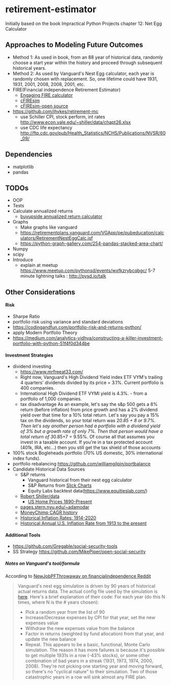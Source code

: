 # retirement-estimator
Initially based on the book Impractical Python Projects chapter 12: Net Egg Calculator

## Approaches to Modeling Future Outcomes
* Method 1: As used in book, from an 88 year of historical data, randomly choose a start year within the history and proceed through subsequent historical years.
* Method 2: As used by Vanguard's Nest Egg calculator, each year is randomly chosen with replacement. So, one lifetime could have 1931, 1931, 2001, 2008, 2008, 2001, etc. 
* FIRE(Financial independence Retirement Estimator)
    * [Engaging FIRE calculator](https://engaging-data.com/fire-calculator/)
    * [cFIREsim](https://www.cfiresim.com/)
    * [cFIREsim-open source](https://github.com/boknows/cFIREsim-open)
* https://github.com/jhykes/retirement-mc
   * use Schiller CPI, stock perform, int rates http://www.econ.yale.edu/~shiller/data/chapt26.xlsx
   * use CDC life expectancy http://ftp.cdc.gov/pub/Health_Statistics/NCHS/Publications/NVSR/60_09/


## Dependencies
   * matplotlib
   * pandas
   
## TODOs
* OOP
* Tests
* Calculate annualized returns
  * [buyupside annualized return calculator](https://www.buyupside.com/calculators/annualizedreturn.htm)
* Graphs
  * Make graphs like vanguard
  * https://retirementplans.vanguard.com/VGApp/pe/pubeducation/calculators/RetirementNestEggCalc.jsf
  * https://python-graph-gallery.com/254-pandas-stacked-area-chart/
* Numpy
* scipy
* Introduce
  * explain at meetup https://www.meetup.com/pythonsd/events/wxfkzrybcqbgc/  5-7 minute lightning talks : http://pysd.io/talk  
## Other Considerations
####  Risk
  * Sharpe Ratio
  * portfolio risk using variance and standard deviations 
  * https://codingandfun.com/portfolio-risk-and-returns-python/
  * apply Modern Portfolio Theory 
  * https://medium.com/analytics-vidhya/constructing-a-killer-investment-portfolio-with-python-51f4f0d344be
#### Investment Strategies
  * dividend investing
    * https://www.mrfreeat33.com/
    * Right now, Vanguard's High Dividend Yield index ETF VYM's trailing 4 quarters' dividends divided by its price = 3.1%. Current portfolio is 400 companies.
    * International High Dividend ETF VYMI yield is 4.3%. - from a portfolio of 1,000 companies.
    * tax disadvantage As an example, let's say the s&p 500 gets a 8% return (before inflation) from price growth and has a 2% dividend yield over that time for a 10% total return. Let's say you pay a 15% tax on the dividends, so your total return was 2*0.85 + 8 or 9.7%. Then let's say another person had a portfolio with a dividend yield of 3% but a growth rate of only 7%. Then that person would have a total return of 3*0.85+7 = 9.55%. Of course all that assumes you invest in a taxable account. If you're in a tax protected account (401k, IRA, etc...) then you still get the tax shield of those accounts
  * 100% stock Bogleheads portfolio (70% US domestic, 30% international index funds). 
  * portfolio rebalancing https://github.com/williamgilpin/portbalance
* Candidate Historical Data Sources  
    * S&P returns 
        * Vanguard historical from their nest egg calculator
        * S&P Returns from [Slick Charts](https://www.slickcharts.com/sp500/returns)
        * Equity Labs backtest data(https://www.equitieslab.com/)
    * [Robert Shiller/data](hhttp://www.econ.yale.edu/~shiller/data.htm)
        * [US Home Prices 1890-Present](http://www.econ.yale.edu/~shiller/data.htm)
    * [pages.stern.nyu.edu/~adamodar](http://pages.stern.nyu.edu/~adamodar/New_Home_Page/datafile/histretSP.html)
    * [MoneyChimp CAGR history](http://www.moneychimp.com/features/market_cagr.htm)
    * [Historical Inflation Rates: 1914-2020](https://www.usinflationcalculator.com/inflation/historical-inflation-rates/)
    * [Historical Annual U.S. Inflation Rate from 1913 to the present](https://inflationdata.com/Inflation/Inflation_Rate/HistoricalInflation.aspx)
#### Additional Tools
* https://github.com/Gregable/social-security-tools
* SS Strategy https://github.com/MikePiper/open-social-security



##### Notes on Vanguard's tool/formula
According to [NewJobPFThrowaway on financialindependence Reddit](https://www.reddit.com/r/financialindependence/comments/d6wl6q/why_is_the_vanguard_retirement_nest_egg/)

>Vanguard's nest egg simulation is driven by 90 years of historical actual returns data. The actual config file used by the simulation is [here](https://retirementplans.vanguard.com//web/angular/app/nesteggcalculator/data/config.json).
Here's a brief explanation of their code:
For each year (do this N times, where N is the # years chosen):
>- Pick a random year from the list of 90
>- Increase/Decrease expenses by CPI for that year, set the new expenses value
>- Withdraw the new expenses value from the balance
>- Factor in returns (weighted by fund allocation) from that year, and update the new balance
>- Repeat.
>This appears to be a basic, functional, Monte Carlo simulation.
>The reason it has more failures is because it's possible to get multiple 1931s in a row (-43% stocks), or some other combination of bad years in a streak (1931, 1973, 1974, 2000, 2008). They're not picking one starting year and moving forward, so there's no "cyclical nature" to their simulation. Two of those catastrophic years in a row will sink almost any FIRE plan.


